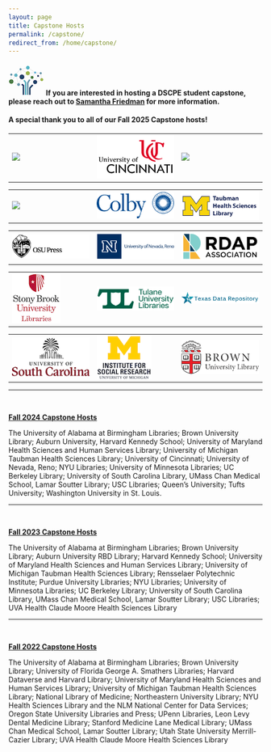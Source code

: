 ```yaml
---
layout: page
title: Capstone Hosts
permalink: /capstone/
redirect_from: /home/capstone/
---
```


#### <img src="/images/logos/DSCPElogo2.png"> <b>If you are interested in hosting a DSCPE student capstone, please reach out to [Samantha Friedman](mailto:samantha_friedman@hms.harvard.edu) for more information.</b>

#### A special thank you to all of our Fall 2025 Capstone hosts!
 

<table>  
 <tr>
  <td rowspan="1" width="30%"><img src="/images/capstone_logos/alabama.png"></td>
  <td rowspan="1" width="30%"><img src="/images/capstone_logos/Cincinnati.png"></td>
  <td rowspan="1" width="30%"><img  src="/images/capstone_logos/maryland.png"></td>
 </tr>
 </table>

<table>
  <tr>
  <td rowspan="1" width="30%"><img src="/images/capstone_logos/harvardkennedy.png"></td>
  <td rowspan="1" width="30%"><img src="/images/capstone_logos/ColbyCollege.png"></td>
  <td rowspan="1" width="30%"><img src="/images/capstone_logos/UMTaubman Health.png"></td>
   </tr> 
</table>

<table>
  <tr>
  <td rowspan="1" width="30%"><img src="/images/capstone_logos/OregonState.png"></td>
  <td rowspan="1" width="30%"><img src="/images/capstone_logos/UNevada.png"></td>
  <td rowspan="1" width="30%"><img src="/images/capstone_logos/RDAP.png"></td>
   </tr> 
</table>

<table>
<tr>
 <td rowspan="1" width="30%"><img src="/images/capstone_logos/StonyBrook .png"></td>
  <td rowspan="1" width="30%"><img src="/images/capstone_logos/Tulane.png"></td>
  <td rowspan="1" width="30%"><img src="/images/capstone_logos/TexasDataRepository.png"></td>
     </tr>
</table>


<table>
<tr>
 <td rowspan="1" width="30%"><img src="/images/capstone_logos/uscarolina.png"></td>
  <td rowspan="1" width="30%"><img src="/images/capstone_logos/uMsocial.png"></td>
  <td rowspan="1" width="30%"><img src="/images/capstone_logos/brown.png"></td>
     </tr>
</table>


----


<br>

<b><ins>Fall 2024 Capstone Hosts </ins> </b><br>

The University of Alabama at Birmingham Libraries; Brown University Library; Auburn University, Harvard Kennedy School; University of Maryland Health Sciences and Human Services Library; University of Michigan Taubman Health Sciences Library; University of Cincinnati; University of Nevada, Reno; NYU Libraries; University of Minnesota Libraries; UC Berkeley Library; University of South Carolina Library, UMass Chan Medical School, Lamar Soutter Library; USC Libraries; Queen’s University; Tufts University; Washington University in St. Louis. 

---
<br>


<b><ins>Fall 2023 Capstone Hosts </ins> </b><br>


The University of Alabama at Birmingham Libraries; Brown University Library; Auburn University RBD Library; Harvard Kennedy School; University of Maryland Health Sciences and Human Services Library; University of Michigan Taubman Health Sciences Library; Rensselaer Polytechnic Institute; Purdue University Libraries; NYU Libraries; University of Minnesota Libraries; UC Berkeley Library; University of South Carolina Library, UMass Chan Medical School, Lamar Soutter Library; USC Libraries; UVA Health Claude Moore Health Sciences Library

---
<br>


<b><ins>Fall 2022 Capstone Hosts </ins> </b><br>


The University of Alabama at Birmingham Libraries; Brown University Library; University of Florida George A. Smathers Libraries; Harvard Dataverse and Harvard Library; University of Maryland Health Sciences and Human Services Library; University of Michigan Taubman Health Sciences Library; National Library of Medicine; Northeastern University Library; NYU Health Sciences Library and the NLM National Center for Data Services; Oregon State University Libraries and Press; UPenn Libraries, Leon Levy Dental Medicine Library; Stanford Medicine Lane Medical Library; UMass Chan Medical School, Lamar Soutter Library; Utah State University Merrill-Cazier Library; UVA Health Claude Moore Health Sciences Library

         
